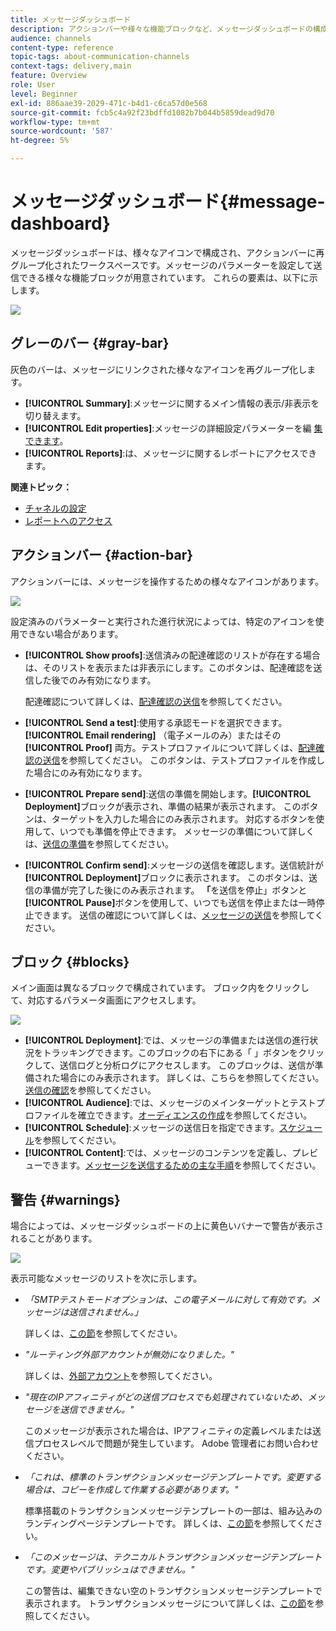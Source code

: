 ```yaml
---
title: メッセージダッシュボード
description: アクションバーや様々な機能ブロックなど、メッセージダッシュボードの構成要素を確認します。
audience: channels
content-type: reference
topic-tags: about-communication-channels
context-tags: delivery,main
feature: Overview
role: User
level: Beginner
exl-id: 886aae39-2029-471c-b4d1-c6ca57d0e568
source-git-commit: fcb5c4a92f23bdffd1082b7b044b5859dead9d70
workflow-type: tm+mt
source-wordcount: '587'
ht-degree: 5%

---
```


# メッセージダッシュボード{#message-dashboard}

メッセージダッシュボードは、様々なアイコンで構成され、アクションバーに再グループ化されたワークスペースです。メッセージのパラメーターを設定して送信できる様々な機能ブロックが用意されています。 これらの要素は、以下に示します。

![](assets/delivery_dashboard_2.png)

## グレーのバー {#gray-bar}

灰色のバーは、メッセージにリンクされた様々なアイコンを再グループ化します。

* **[!UICONTROL Summary]**:メッセージに関するメイン情報の表示/非表示を切り替えます。
* **[!UICONTROL Edit properties]**:メッセージの詳細設定パラメーターを編 [集できます](../../administration/using/configuring-email-channel.md#list-of-email-properties)。
* **[!UICONTROL Reports]**:は、メッセージに関するレポートにアクセスできます。

**関連トピック：**

* [チャネルの設定](../../administration/using/about-channel-configuration.md)
* [レポートへのアクセス](../../reporting/using/about-dynamic-reports.md)

## アクションバー {#action-bar}

アクションバーには、メッセージを操作するための様々なアイコンがあります。

![](assets/delivery_dashboard_4.png)

設定済みのパラメーターと実行された進行状況によっては、特定のアイコンを使用できない場合があります。

* **[!UICONTROL Show proofs]**:送信済みの配達確認のリストが存在する場合は、そのリストを表示または非表示にします。このボタンは、配達確認を送信した後でのみ有効になります。

   配達確認について詳しくは、[配達確認の送信](../../sending/using/sending-proofs.md)を参照してください。

* **[!UICONTROL Send a test]**:使用する承認モードを選択できます。 **[!UICONTROL Email rendering]** （電子メールのみ）またはその **[!UICONTROL Proof]** 両方。テストプロファイルについて詳しくは、[配達確認の送信](../../sending/using/sending-proofs.md)を参照してください。 このボタンは、テストプロファイルを作成した場合にのみ有効になります。

* **[!UICONTROL Prepare send]**:送信の準備を開始します。**[!UICONTROL Deployment]**&#x200B;ブロックが表示され、準備の結果が表示されます。 このボタンは、ターゲットを入力した場合にのみ表示されます。 対応するボタンを使用して、いつでも準備を停止できます。 メッセージの準備について詳しくは、[送信の準備](../../sending/using/preparing-the-send.md)を参照してください。

* **[!UICONTROL Confirm send]**:メッセージの送信を確認します。送信統計が&#x200B;**[!UICONTROL Deployment]**&#x200B;ブロックに表示されます。 このボタンは、送信の準備が完了した後にのみ表示されます。 **「**&#x200B;を送信を停止」ボタンと&#x200B;**[!UICONTROL Pause]**&#x200B;ボタンを使用して、いつでも送信を停止または一時停止できます。 送信の確認について詳しくは、[メッセージの送信](../../sending/using/confirming-the-send.md)を参照してください。

## ブロック {#blocks}

メイン画面は異なるブロックで構成されています。 ブロック内をクリックして、対応するパラメータ画面にアクセスします。

![](assets/delivery_dashboard_3.png)

* **[!UICONTROL Deployment]**:では、メッセージの準備または送信の進行状況をトラッキングできます。このブロックの右下にある「 」ボタンをクリックして、送信ログと分析ログにアクセスします。 このブロックは、送信が準備された場合にのみ表示されます。 詳しくは、こちらを参照してください。 [送信の確認](../../sending/using/confirming-the-send.md)を参照してください。
* **[!UICONTROL Audience]**:では、メッセージのメインターゲットとテストプロファイルを確立できます。[オーディエンスの作成](../../audiences/using/creating-audiences.md)を参照してください。
* **[!UICONTROL Schedule]**:メッセージの送信日を指定できます。[スケジュール](../../sending/using/about-scheduling-messages.md)を参照してください。
* **[!UICONTROL Content]**:では、メッセージのコンテンツを定義し、プレビューできます。[メッセージを送信するための主な手順](../../channels/using/key-steps-to-send-a-message.md)を参照してください。

## 警告 {#warnings}

場合によっては、メッセージダッシュボードの上に黄色いバナーで警告が表示されることがあります。

![](assets/delivery_dashboard_warnings.png)

表示可能なメッセージのリストを次に示します。

* *「SMTPテストモードオプションは、この電子メールに対して有効です。メッセージは送信されません。」*

   詳しくは、[この節](../../administration/using/configuring-email-channel.md#smtp-test-mode)を参照してください。

* *&quot;ルーティング外部アカウントが無効になりました。&quot;*

   詳しくは、[外部アカウント](../../administration/using/external-accounts.md)を参照してください。

* *&quot;現在のIPアフィニティがどの送信プロセスでも処理されていないため、メッセージを送信できません。&quot;*

   このメッセージが表示された場合は、IPアフィニティの定義レベルまたは送信プロセスレベルで問題が発生しています。 Adobe 管理者にお問い合わせください。

* *「これは、標準のトランザクションメッセージテンプレートです。変更する場合は、コピーを作成して作業する必要があります。&quot;*

   標準搭載のトランザクションメッセージテンプレートの一部は、組み込みのランディングページテンプレートです。 詳しくは、[この節](../../channels/using/landing-page-templates.md)を参照してください。

* *「このメッセージは、テクニカルトランザクションメッセージテンプレートです。変更やパブリッシュはできません。&quot;*

   この警告は、編集できない空のトランザクションメッセージテンプレートで表示されます。 トランザクションメッセージについて詳しくは、[この節](../../channels/using/getting-started-with-transactional-msg.md)を参照してください。
